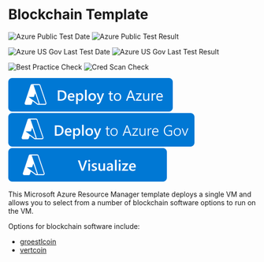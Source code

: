 # Blockchain Template

![Azure Public Test Date](https://azurequickstartsservice.blob.core.windows.net/badges/application-workloads/blockchain/blockchain/PublicLastTestDate.svg)
![Azure Public Test Result](https://azurequickstartsservice.blob.core.windows.net/badges/application-workloads/blockchain/blockchain/PublicDeployment.svg)

![Azure US Gov Last Test Date](https://azurequickstartsservice.blob.core.windows.net/badges/application-workloads/blockchain/blockchain/FairfaxLastTestDate.svg)
![Azure US Gov Last Test Result](https://azurequickstartsservice.blob.core.windows.net/badges/application-workloads/blockchain/blockchain/FairfaxDeployment.svg)

![Best Practice Check](https://azurequickstartsservice.blob.core.windows.net/badges/application-workloads/blockchain/blockchain/BestPracticeResult.svg)
![Cred Scan Check](https://azurequickstartsservice.blob.core.windows.net/badges/application-workloads/blockchain/blockchain/CredScanResult.svg)

[![Deploy To Azure](https://raw.githubusercontent.com/Azure/azure-quickstart-templates/master/1-CONTRIBUTION-GUIDE/images/deploytoazure.svg?sanitize=true)](https://portal.azure.com/#create/Microsoft.Template/uri/https%3A%2F%2Fraw.githubusercontent.com%2FAzure%2Fazure-quickstart-templates%2Fmaster%2Fapplication-workloads%2Fblockchain%2Fblockchain%2Fazuredeploy.json)
[![Deploy To Azure](https://raw.githubusercontent.com/Azure/azure-quickstart-templates/master/1-CONTRIBUTION-GUIDE/images/deploytoazuregov.svg?sanitize=true)](https://portal.azure.us/#create/Microsoft.Template/uri/https%3A%2F%2Fraw.githubusercontent.com%2FAzure%2Fazure-quickstart-templates%2Fmaster%2Fapplication-workloads%2Fblockchain%2Fblockchain%2Fazuredeploy.json)
[![Visualize](https://raw.githubusercontent.com/Azure/azure-quickstart-templates/master/1-CONTRIBUTION-GUIDE/images/visualizebutton.svg?sanitize=true)](http://armviz.io/#/?load=https%3A%2F%2Fraw.githubusercontent.com%2FAzure%2Fazure-quickstart-templates%2Fmaster%2Fapplication-workloads%2Fblockchain%2Fblockchain%2Fazuredeploy.json)

This Microsoft Azure Resource Manager template deploys a single VM and allows you to select from a number of blockchain software options to run on the VM.

Options for blockchain software include:

- [groestlcoin](https://github.com/Azure/azure-quickstart-templates/blob/master/application-workloads/blockchain/blockchain/details/groestlcoin.md)
- [vertcoin](https://github.com/Azure/azure-quickstart-templates/blob/master/application-workloads/blockchain/blockchain/details/vertcoin.md)
